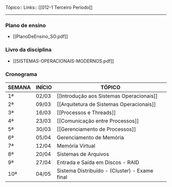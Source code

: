 Tópico::
Links:: [[012-1 Terceiro Período]]

---
### Plano de ensino
- [[PlanoDeEnsino_SO.pdf]]

### Livro da disciplina
- [[SISTEMAS-OPERACIONAIS-MODERNOS.pdf]]

### Cronograma
| SEMANA | INÍCIO | TÓPICO                                        |
| ------ | ------ | --------------------------------------------- |
| 1ª     | 02/03  | [[Introdução aos Sistemas Operacionais]]      |
| 2ª     | 09/03  | [[Arquitetura de Sistemas Operacionais]]      |
| 3ª     | 16/03  | [[Processos e Threads]]                       |
| 4ª     | 23/03  | [[Comunicação entre Processos]]               |
| 5ª     | 30/03  | [[Gerenciamento de Processos]]                |
| 6ª     | 05/04  | Gerenciamento de Memória                      |
| 7ª     | 12/04  | Memória Virtual                               |
| 8ª     | 20/04  | Sistemas de Arquivos                          |
| 9ª     | 27/04  | Entrada e Saída em Discos - RAID              |
| 10ª    | 04/05  | Sistema Distribuído - (Cluster) - Exame final |
